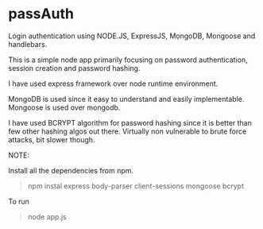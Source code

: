 # passAuth
Login authentication using NODE.JS, ExpressJS, MongoDB, Mongoose and handlebars.

This is a simple node app primarily focusing on password authentication, session creation and password hashing.

I have used express framework over node runtime environment.

MongoDB is used since it easy to understand and easily implementable.
Mongoose is used over mongodb.

I have used BCRYPT algorithm for password hashing since it is better than few other hashing algos out there.
Virtually non vulnerable to brute force attacks, bit slower though.

NOTE:

Install all the dependencies from npm.

>npm instal express body-parser client-sessions mongoose bcrypt

To run

>node app.js
